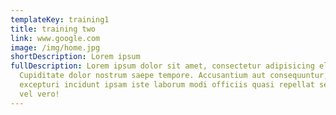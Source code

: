 ```yaml
---
templateKey: training1
title: training two
link: www.google.com
image: /img/home.jpg
shortDescription: Lorem ipsum
fullDescription: Lorem ipsum dolor sit amet, consectetur adipisicing elit.
  Cupiditate dolor nostrum saepe tempore. Accusantium aut consequuntur, error,
  excepturi incidunt ipsam iste laborum modi officiis quasi repellat sed totam
  vel vero!
---
```

